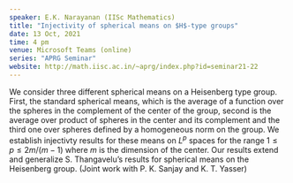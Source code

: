 ```yaml
---
speaker: E.K. Narayanan (IISc Mathematics)
title: "Injectivity of spherical means on $H$-type groups"
date: 13 Oct, 2021
time: 4 pm
venue: Microsoft Teams (online)
series: "APRG Seminar"
website: http://math.iisc.ac.in/~aprg/index.php?id=seminar21-22
---
```


We consider three different spherical means on a Heisenberg type group.
First, the standard spherical means, which is the average of a function
over the spheres in the complement of the center of the group, second is
the average over product of spheres in the center and its complement and
the third one over spheres defined by a homogeneous norm on the group.
We establish injectivty results for these means on $L^p$ spaces for the
range $1 \leq p \leq 2m/(m-1)$ where $m$ is the dimension of the center.
Our results extend and generalize S. Thangavelu’s results for spherical
means on the Heisenberg group. (Joint work with P. K. Sanjay and K. T. Yasser)
